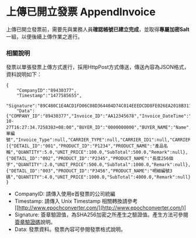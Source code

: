 # 上傳已開立發票 AppendInvoice


上傳已開立發票前，需要先與業務人員**確認帳號已建立完成**，並取得**專屬加密Salt**一組，以便後續上傳作業之進行。


### 相關說明

發票以單張發票上傳方式進行，採用HttpPost方式傳送，傳送內容為JSON格式，資料說明如下：

```
{
	"CompanyID":"89430377",
	"Timestamp":"1477585655",
    "Signature":"89C480C1E4ACD1FD06C08D364404D74C014EEEDCDD8FE026EA2018B311A96D16",
	"Data":{"COMPANY_ID":"89430377","Invoice_ID":"AA12345678","Invoice_DateTime":"2016-10-27T16:27:34.7258383+08:00","BUYER_ID":"0000000000","BUYER_NAME":"Name","BUYER_ADDRESS":null,"Buyer_TelNo":"077190888","Buyer_Email":"nestor@systemlead.com","CheckNumber":null,"RelateNumber":"訂單編號","Invoice_Type":null,"CARRIER_TYPE":null,"CARRIER_ID1":null,"CARRIER_ID2":null,"PrintMark":"0","DONATE_MARK":"0","NPOBAN":null,"RandomNumber":"3716","SALES_AMOUNT":5238.0,"FreeTaxSalesAmount":0.0,"ZeroTaxSalesAmount":0.0,"TAX_TYPE":"1","TAX_RATE":0.0,"TAX_AMOUNT":262.0,"TOTAL_AMOUNT":5500.0,"InvoiceType":null,"ORDER_ID":null,"ORDER_DATE":null,"ORDER_SOURCE":null,"Details":[{"DETAIL_ID":"001","PRODUCT_ID":"P1234","PRODUCT_NAME":"產品名稱","QUANTITY":5.0,"UNIT_PRICE":100.0,"SubTotal":500.0,"Remark":null},{"DETAIL_ID":"002","PRODUCT_ID":"P2345","PRODUCT_NAME":"長度256個字","QUANTITY":2.0,"UNIT_PRICE":500.0,"SubTotal":1000.0,"Remark":null},{"DETAIL_ID":"003","PRODUCT_ID":"P3456","PRODUCT_NAME":"明細編號3碼","QUANTITY":4.0,"UNIT_PRICE":1000.0,"SubTotal":4000.0,"Remark":null}]}
}
```
* CompanyID: 請傳入使用e首發票的公司統編
* Timestamp: 請傳入 Unix Timestamp 相關轉換請參考 [[http://www.epochconverter.com/](http://www.epochconverter.com/)]
* Signature: 簽章驗證值，為SHA256加密之所產生之驗證值。產生方法可參閱[簽章驗證碼](signature.md)說明。
* Data: 發票資料。發票內容可參閱發票格式說明。

 

